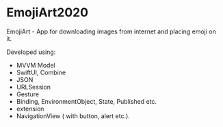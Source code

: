 # EmojiArt2020
EmojiArt - App for downloading images from internet and placing emoji on it.

Developed using:
- MVVM Model
- SwiftUI, Combine
- JSON
- URLSession
- Gesture
- Binding, EnvironmentObject, State, Published etc.
- extension
- NavigationView ( with button, alert etc.).
